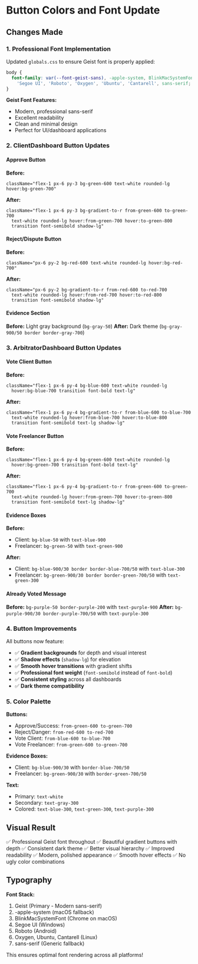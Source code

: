 # Button Colors and Font Update

## Changes Made

### 1. **Professional Font Implementation**

Updated `globals.css` to ensure Geist font is properly applied:

```css
body {
  font-family: var(--font-geist-sans), -apple-system, BlinkMacSystemFont, 
    'Segoe UI', 'Roboto', 'Oxygen', 'Ubuntu', 'Cantarell', sans-serif;
}
```

**Geist Font Features:**
- Modern, professional sans-serif
- Excellent readability
- Clean and minimal design
- Perfect for UI/dashboard applications

### 2. **ClientDashboard Button Updates**

#### Approve Button
**Before:**
```tsx
className="flex-1 px-6 py-3 bg-green-600 text-white rounded-lg hover:bg-green-700"
```

**After:**
```tsx
className="flex-1 px-6 py-3 bg-gradient-to-r from-green-600 to-green-700 
  text-white rounded-lg hover:from-green-700 hover:to-green-800 
  transition font-semibold shadow-lg"
```

#### Reject/Dispute Button
**Before:**
```tsx
className="px-6 py-2 bg-red-600 text-white rounded-lg hover:bg-red-700"
```

**After:**
```tsx
className="px-6 py-2 bg-gradient-to-r from-red-600 to-red-700 
  text-white rounded-lg hover:from-red-700 hover:to-red-800 
  transition font-semibold shadow-lg"
```

#### Evidence Section
**Before:** Light gray background (`bg-gray-50`)
**After:** Dark theme (`bg-gray-900/50 border border-gray-700`)

### 3. **ArbitratorDashboard Button Updates**

#### Vote Client Button
**Before:**
```tsx
className="flex-1 px-6 py-4 bg-blue-600 text-white rounded-lg 
  hover:bg-blue-700 transition font-bold text-lg"
```

**After:**
```tsx
className="flex-1 px-6 py-4 bg-gradient-to-r from-blue-600 to-blue-700 
  text-white rounded-lg hover:from-blue-700 hover:to-blue-800 
  transition font-semibold text-lg shadow-lg"
```

#### Vote Freelancer Button
**Before:**
```tsx
className="flex-1 px-6 py-4 bg-green-600 text-white rounded-lg 
  hover:bg-green-700 transition font-bold text-lg"
```

**After:**
```tsx
className="flex-1 px-6 py-4 bg-gradient-to-r from-green-600 to-green-700 
  text-white rounded-lg hover:from-green-700 hover:to-green-800 
  transition font-semibold text-lg shadow-lg"
```

#### Evidence Boxes
**Before:**
- Client: `bg-blue-50` with `text-blue-900`
- Freelancer: `bg-green-50` with `text-green-900`

**After:**
- Client: `bg-blue-900/30 border border-blue-700/50` with `text-blue-300`
- Freelancer: `bg-green-900/30 border border-green-700/50` with `text-green-300`

#### Already Voted Message
**Before:** `bg-purple-50 border-purple-200` with `text-purple-900`
**After:** `bg-purple-900/30 border-purple-700/50` with `text-purple-300`

### 4. **Button Improvements**

All buttons now feature:
- ✅ **Gradient backgrounds** for depth and visual interest
- ✅ **Shadow effects** (`shadow-lg`) for elevation
- ✅ **Smooth hover transitions** with gradient shifts
- ✅ **Professional font weight** (`font-semibold` instead of `font-bold`)
- ✅ **Consistent styling** across all dashboards
- ✅ **Dark theme compatibility**

### 5. **Color Palette**

**Buttons:**
- Approve/Success: `from-green-600 to-green-700`
- Reject/Danger: `from-red-600 to-red-700`
- Vote Client: `from-blue-600 to-blue-700`
- Vote Freelancer: `from-green-600 to-green-700`

**Evidence Boxes:**
- Client: `bg-blue-900/30` with `border-blue-700/50`
- Freelancer: `bg-green-900/30` with `border-green-700/50`

**Text:**
- Primary: `text-white`
- Secondary: `text-gray-300`
- Colored: `text-blue-300`, `text-green-300`, `text-purple-300`

## Visual Result

✅ Professional Geist font throughout
✅ Beautiful gradient buttons with depth
✅ Consistent dark theme
✅ Better visual hierarchy
✅ Improved readability
✅ Modern, polished appearance
✅ Smooth hover effects
✅ No ugly color combinations

## Typography

**Font Stack:**
1. Geist (Primary - Modern sans-serif)
2. -apple-system (macOS fallback)
3. BlinkMacSystemFont (Chrome on macOS)
4. Segoe UI (Windows)
5. Roboto (Android)
6. Oxygen, Ubuntu, Cantarell (Linux)
7. sans-serif (Generic fallback)

This ensures optimal font rendering across all platforms!
